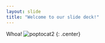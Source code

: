 ```yaml
---
layout: slide
title: "Welcome to our slide deck!"
---
```


Whoa!
![poptocat2](https://octodex.github.com/images/poptocat_v2.png)
{: .center}
